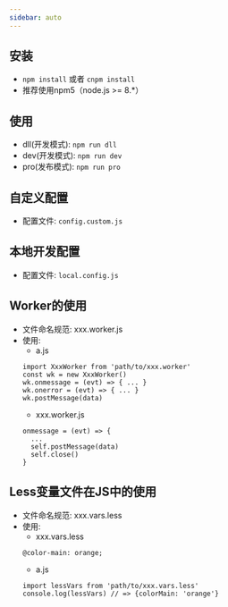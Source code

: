 ```yaml
---
sidebar: auto
---
```

## 安装
* `npm install` 或者 `cnpm install`
* 推荐使用npm5（node.js >= 8.*）

## 使用
* dll(开发模式): `npm run dll`
* dev(开发模式): `npm run dev`
* pro(发布模式): `npm run pro`

## 自定义配置
* 配置文件: `config.custom.js`

## 本地开发配置
* 配置文件: `local.config.js`

## Worker的使用
* 文件命名规范: xxx.worker.js
* 使用: 
	* a.js
	``` js{4}
    import XxxWorker from 'path/to/xxx.worker'
    const wk = new XxxWorker()
    wk.onmessage = (evt) => { ... }
    wk.onerror = (evt) => { ... }
    wk.postMessage(data)
	```
	* xxx.worker.js
	``` js{4}
	onmessage = (evt) => {
	  ...
	  self.postMessage(data)
	  self.close()
	}
	```

## Less变量文件在JS中的使用
* 文件命名规范: xxx.vars.less
* 使用:
	* xxx.vars.less
	``` less{4}
	@color-main: orange;
	```
	* a.js
	``` js{4}
	import lessVars from 'path/to/xxx.vars.less'
	console.log(lessVars) // => {colorMain: 'orange'}
	```
